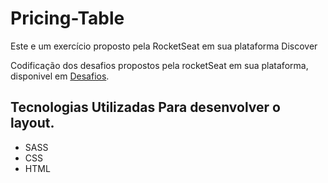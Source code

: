# Pricing-Table
Este e um exercício proposto pela RocketSeat em sua plataforma Discover

Codificação dos desafios propostos pela rocketSeat em sua plataforma, 
disponivel em [Desafios](https://app.rocketseat.com.br/discover/challenges).

## Tecnologias Utilizadas Para desenvolver o layout.
- SASS 
- CSS 
- HTML
